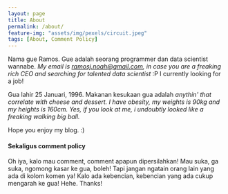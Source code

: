 ```yaml
---
layout: page
title: About
permalink: /about/
feature-img: "assets/img/pexels/circuit.jpeg"
tags: [About, Comment Policy]
---
```


Nama gue Ramos. Gue adalah seorang programmer dan data scientist wannabe. _My email is ramosj.noah@gmail.com, in case you are a freaking rich CEO and searching for talented data scientist_ :P I currently looking for a job!

Gua lahir 25 Januari, 1996. Makanan kesukaan gua adalah _anythin' that correlate with cheese and dessert. I have obesity, my weights is 90kg and my heights is 160cm. Yes, if you look at me, i undoubtly looked like a freaking walking big ball._

Hope you enjoy my blog. :)


#### Sekaligus comment policy
Oh iya, kalo mau comment, comment apapun dipersilahkan! Mau suka, ga suka, ngomong kasar ke gua, boleh! Tapi jangan ngatain orang lain yang ada di kolom komen ya! Kalo ada kebencian, kebencian yang ada cukup mengarah ke gua! Hehe. Thanks!